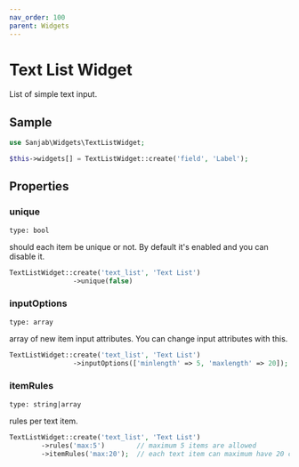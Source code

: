 ```yaml
---
nav_order: 100
parent: Widgets
---
```

# Text List Widget

List of simple text input.

## Sample
```php
use Sanjab\Widgets\TextListWidget;

$this->widgets[] = TextListWidget::create('field', 'Label');
```
## Properties

### unique
`type: bool`

should each item be unique or not. By default it's enabled and you can disable it.
```php
TextListWidget::create('text_list', 'Text List')
                ->unique(false)
```

### inputOptions
`type: array`

array of new item input attributes. You can change input attributes with this.
```php
TextListWidget::create('text_list', 'Text List')
                ->inputOptions(['minlength' => 5, 'maxlength' => 20]);
```

### itemRules
`type: string|array`

rules per text item.
```php
TextListWidget::create('text_list', 'Text List')
        ->rules('max:5')        // maximum 5 items are allowed
        ->itemRules('max:20');  // each text item can maximum have 20 characters.
```

